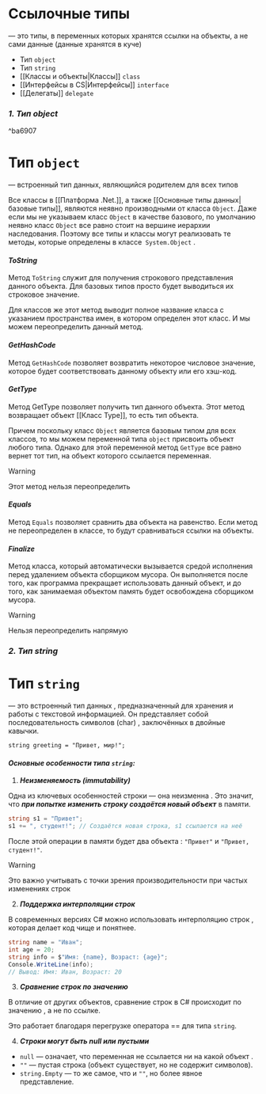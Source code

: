 # **Ссылочные типы** 
— это типы, в переменных которых хранятся ссылки на объекты, а не сами данные (данные хранятся в куче)

- Тип `object`
- Тип `string`
- [[Классы и объекты|Классы]] `class`
- [[Интерфейсы в CS|Интерфейсы]] `interface`
- [[Делегаты]] `delegate`

### *1. Тип object*

^ba6907

# **Тип `object`** 
— встроенный тип данных, являющийся родителем для всех типов

Все классы в [[Платформа .Net.]], а также [[Основные типы данных|базовые типы]], являются неявно производными от класса `Object`. Даже если мы не указываем класс `Object` в качестве базового, по умолчанию неявно класс `Object` все равно стоит на вершине иерархии наследования. Поэтому все типы и классы могут реализовать те методы, которые определены в классе` System.Object` .
#### ***ToString***

Метод `ToString` служит для получения строкового представления данного объекта. Для базовых типов просто будет выводиться их строковое значение. 

Для классов же этот метод выводит полное название класса с указанием пространства имен, в котором определен этот класс. И мы можем переопределить данный метод.

#### ***GetHashCode***

Метод `GetHashCode` позволяет возвратить некоторое числовое значение, которое будет соответствовать данному объекту или его хэш-код.

#### ***GetType***

Метод GetType позволяет получить тип данного объекта. Этот метод возвращает объект [[Класс Type]], то есть тип объекта. 

Причем поскольку класс `Object` является базовым типом для всех классов, то мы можем переменной типа `object` присвоить объект любого типа. Однако для этой переменной метод `GetType` все равно вернет тот тип, на объект которого ссылается переменная.

> [!warning]
> Этот метод нельзя переопределить

#### ***Equals***

Метод `Equals` позволяет сравнить два объекта на равенство. Если метод не переопределен в классе, то будут сравниваться ссылки на объекты.

#### ***Finalize***

Метод класса, который автоматически вызывается средой исполнения перед удалением объекта сборщиком мусора. Он выполняется после того, как программа прекращает использовать данный объект, и до того, как занимаемая объектом память будет освобождена сборщиком мусора.

> [!warning]
> Нельзя переопределить напрямую
> 

### *2. Тип string*

# **Тип `string`**
— это встроенный тип данных , предназначенный для хранения и работы с текстовой информацией. Он представляет собой последовательность символов (char) , заключённых в двойные кавычки.

`string greeting = "Привет, мир!";`

#### *Основные особенности типа `string`:*

1. ***Неизменяемость (immutability)***

Одна из ключевых особенностей строки — она неизменна . Это значит, что ***при попытке изменить строку создаётся новый объект*** в памяти.


```cs
string s1 = "Привет";
s1 += ", студент!"; // Создаётся новая строка, s1 ссылается на неё
```

После этой операции в памяти будет два объекта : `"Привет"` и `"Привет, студент!"`.

> [!warning]
> Это важно учитывать с точки зрения производительности при частых изменениях строк


2. ***Поддержка интерполяции строк***

В современных версиях C# можно использовать интерполяцию строк , которая делает код чище и понятнее.
```cs
string name = "Иван";
int age = 20;
string info = $"Имя: {name}, Возраст: {age}";
Console.WriteLine(info);
// Вывод: Имя: Иван, Возраст: 20
```

3. ***Сравнение строк по значению***

В отличие от других объектов, сравнение строк в C# происходит по значению , а не по ссылке.

Это работает благодаря перегрузке оператора == для типа `string`.


4. ***Строки могут быть null или пустыми***

- `null` — означает, что переменная не ссылается ни на какой объект .
- `""` — пустая строка (объект существует, но не содержит символов).
- `string.Empty` — то же самое, что и `""`, но более явное представление.